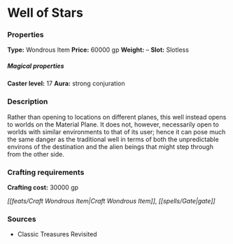 ﻿---
Title: "Well of Stars"
Type: "Wondrous Item"
Price: "60000 gp"
Weight: "–"
Slot: "Slotless"
Caster level: "17"
Aura: "strong conjuration"
Description: |
  "Rather than opening to locations on different planes, this well instead opens to worlds on the Material Plane. It does not, however, necessarily open to worlds with similar environments to that of its user; hence it can pose much the same danger as the traditional well in terms of both the unpredictable environs of the destination and the alien beings that might step through from the other side."
Crafting cost: "30000 gp"
Sources: "['Classic Treasures Revisited']"
---

# Well of Stars

### Properties

**Type:** Wondrous Item **Price:** 60000 gp **Weight:** – **Slot:** Slotless

##### Magical properties

**Caster level:** 17 **Aura:** strong conjuration

### Description

Rather than opening to locations on different planes, this well instead opens to worlds on the Material Plane. It does not, however, necessarily open to worlds with similar environments to that of its user; hence it can pose much the same danger as the traditional well in terms of both the unpredictable environs of the destination and the alien beings that might step through from the other side.

### Crafting requirements

**Crafting cost:** 30000 gp

_[[feats/Craft Wondrous Item|Craft Wondrous Item]]_, _[[spells/Gate|gate]]_

### Sources

* Classic Treasures Revisited